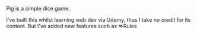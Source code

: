Pig is a simple dice game.

I've built this whilst learning web dev via Udemy, thus I take no credit for its content.
But I've added new features such as
=>Rules
